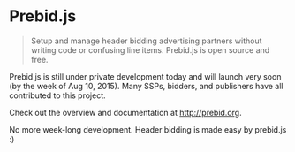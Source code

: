 Prebid.js
========

> Setup and manage header bidding advertising partners without writing code or confusing line items. Prebid.js is open source and free.

Prebid.js is still under private development today and will launch very soon (by the week of Aug 10, 2015). Many SSPs, bidders, and publishers have all contributed to this project. 

Check out the overview and documentation at http://prebid.org. 

No more week-long development. Header bidding is made easy by prebid.js :)
